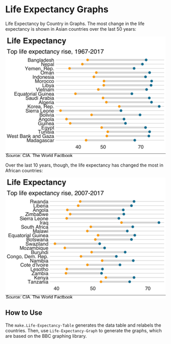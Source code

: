 # Life Expectancy Graphs

 Life Expectancy by Country in Graphs. The most change in the life expectancy is shown in Asian countries over the last 50 years:
 
 ![life expectancy change over 50 years](images/LifeExpectancyRise-50years.png)

Over the last 10 years, though, the life expectancy has changed the most in African countries:

![life expectancy change over 10 years](images/LifeExpectancyRise-10years.png)

## How to Use

The `make.Life-Expectancy-Table` generates the data table and relabels the countries. Then, use `Life-Expectancy-Graph` to generate the graphs, which are based on the BBC graphing library.